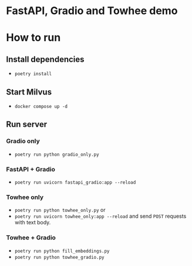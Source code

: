 # FastAPI, Gradio and Towhee demo

# How to run

## Install dependencies

- `poetry install`

## Start Milvus

- `docker compose up -d`

## Run server

### Gradio only

- `poetry run python gradio_only.py`

### FastAPI + Gradio

- `poetry run uvicorn fastapi_gradio:app --reload`

### Towhee only

- `poetry run python towhee_only.py` or
- `poetry run uvicorn towhee_only:app --reload` and send `POST` requests with text body.

### Towhee + Gradio

- `poetry run python fill_embeddings.py`
- `poetry run python towhee_gradio.py`
